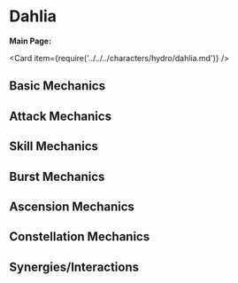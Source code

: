 # Dahlia

**Main Page:**

<Card item={require('../../../characters/hydro/dahlia.md')} />

## Basic Mechanics

## Attack Mechanics

## Skill Mechanics

## Burst Mechanics

## Ascension Mechanics

## Constellation Mechanics

## Synergies/Interactions
